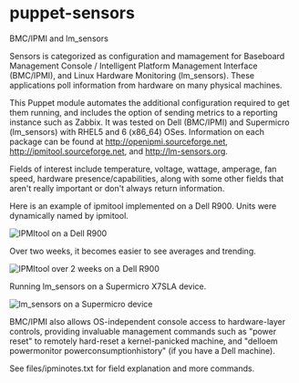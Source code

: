 puppet-sensors
==============

BMC/IPMI and lm_sensors

Sensors is categorized as configuration and mamagement for Baseboard Management Console / Intelligent Platform Management Interface (BMC/IPMI), and Linux Hardware Monitoring (lm_sensors). These applications poll information from hardware on many physical machines. 

This Puppet module automates the additional configuration required to get them running, and includes the option of sending metrics to a reporting instance such as Zabbix. It was tested on Dell (BMC/IPMI) and Supermicro (lm_sensors) with RHEL5 and 6 (x86_64) OSes. Information on each package can be found at http://openipmi.sourceforge.net, http://ipmitool.sourceforge.net, and http://lm-sensors.org.

Fields of interest include temperature, voltage, wattage, amperage, fan speed, hardware presence/capabilities, 
along with some other fields that aren't really important or don't always return information.

Here is an example of ipmitool implemented on a Dell R900. Units were dynamically named by ipmitool.

![IPMItool on a Dell R900](https://raw.github.com/mbillings/puppet-sensors/master/pics/ipmi_zabbix_r900.jpg "IPMItool on a Dell R900")

Over two weeks, it becomes easier to see averages and trending.

![IPMItool over 2 weeks on a Dell R900](https://raw.github.com/mbillings/puppet-sensors/master/pics/ipmi_zabbix2weekgraphs_r900.jpg "Values for IPMItool over 2 weeks")

Running lm_sensors on a Supermicro X7SLA device.

![lm_sensors on a Supermicro device](https://raw.github.com/mbillings/puppet-sensors/master/pics/lm_zabbix_supermicro.jpg "lm_sensors on a Supermicro box")

BMC/IPMI also allows OS-independent console access to hardware-layer controls, providing invaluable management 
commands such as "power reset" to remotely hard-reset a kernel-panicked machine, and 
"delloem powermonitor powerconsumptionhistory" (if you have a Dell machine).

See files/ipminotes.txt for field explanation and more commands.
